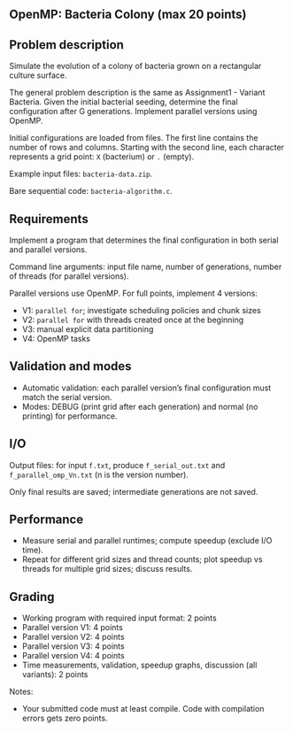## OpenMP: Bacteria Colony (max 20 points)

## Problem description
Simulate the evolution of a colony of bacteria grown on a rectangular culture surface.

The general problem description is the same as Assignment1 - Variant Bacteria. Given the initial bacterial seeding, determine the final configuration after G generations. Implement parallel versions using OpenMP.

Initial configurations are loaded from files. The first line contains the number of rows and columns. Starting with the second line, each character represents a grid point: `X` (bacterium) or `.` (empty).

Example input files: `bacteria-data.zip`.

Bare sequential code: `bacteria-algorithm.c`.

## Requirements
Implement a program that determines the final configuration in both serial and parallel versions.

Command line arguments: input file name, number of generations, number of threads (for parallel versions).

Parallel versions use OpenMP. For full points, implement 4 versions:
- V1: `parallel for`; investigate scheduling policies and chunk sizes
- V2: `parallel for` with threads created once at the beginning
- V3: manual explicit data partitioning
- V4: OpenMP tasks

## Validation and modes
- Automatic validation: each parallel version’s final configuration must match the serial version.
- Modes: DEBUG (print grid after each generation) and normal (no printing) for performance.

## I/O
Output files: for input `f.txt`, produce `f_serial_out.txt` and `f_parallel_omp_Vn.txt` (n is the version number).

Only final results are saved; intermediate generations are not saved.

## Performance
- Measure serial and parallel runtimes; compute speedup (exclude I/O time).
- Repeat for different grid sizes and thread counts; plot speedup vs threads for multiple grid sizes; discuss results.

## Grading
- Working program with required input format: 2 points
- Parallel version V1: 4 points
- Parallel version V2: 4 points
- Parallel version V3: 4 points
- Parallel version V4: 4 points
- Time measurements, validation, speedup graphs, discussion (all variants): 2 points

Notes:
- Your submitted code must at least compile. Code with compilation errors gets zero points.